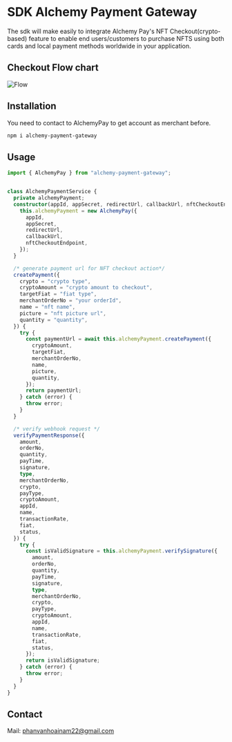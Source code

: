 # SDK Alchemy Payment Gateway

The sdk will make easily to integrate Alchemy Pay's NFT Checkout(crypto-based) feature to enable end users/customers to purchase NFTS using both cards and local payment methods worldwide in your application.

## Checkout Flow chart

![Flow](https://files.readme.io/26a2353-Flowchart-2.jpg)

## Installation
You need to contact to AlchemyPay to get account as merchant before.


```bash
npm i alchemy-payment-gateway
```

## Usage

```typescript
import { AlchemyPay } from "alchemy-payment-gateway";


class AlchemyPaymentService {
  private alchemyPayment;
  constructor(appId, appSecret, redirectUrl, callbackUrl, nftCheckoutEndpoint) {
    this.alchemyPayment = new AlchemyPay({
      appId,
      appSecret,
      redirectUrl,
      callbackUrl,
      nftCheckoutEndpoint,
    });
  }

  /* generate payment url for NFT checkout action*/
  createPayment({
    crypto = "crypto type",
    cryptoAmount = "crypto amount to checkout",
    targetFiat = "fiat type",
    merchantOrderNo = "your orderId",
    name = "nft name",
    picture = "nft picture url",
    quantity = "quantity",
  }) {
    try {
      const paymentUrl = await this.alchemyPayment.createPayment({
        cryptoAmount,
        targetFiat,
        merchantOrderNo,
        name,
        picture,
        quantity,
      });
      return paymentUrl;
    } catch (error) {
      throw error;
    }
  }

  /* verify webhook request */
  verifyPaymentResponse({
    amount,
    orderNo,
    quantity,
    payTime,
    signature,
    type,
    merchantOrderNo,
    crypto,
    payType,
    cryptoAmount,
    appId,
    name,
    transactionRate,
    fiat,
    status,
  }) {
    try {
      const isValidSignature = this.alchemyPayment.verifySignature({
        amount,
        orderNo,
        quantity,
        payTime,
        signature,
        type,
        merchantOrderNo,
        crypto,
        payType,
        cryptoAmount,
        appId,
        name,
        transactionRate,
        fiat,
        status,
      });
      return isValidSignature;
    } catch (error) {
      throw error;
    }
  }
}
```
## Contact 
 Mail: phanvanhoainam22@gmail.com

